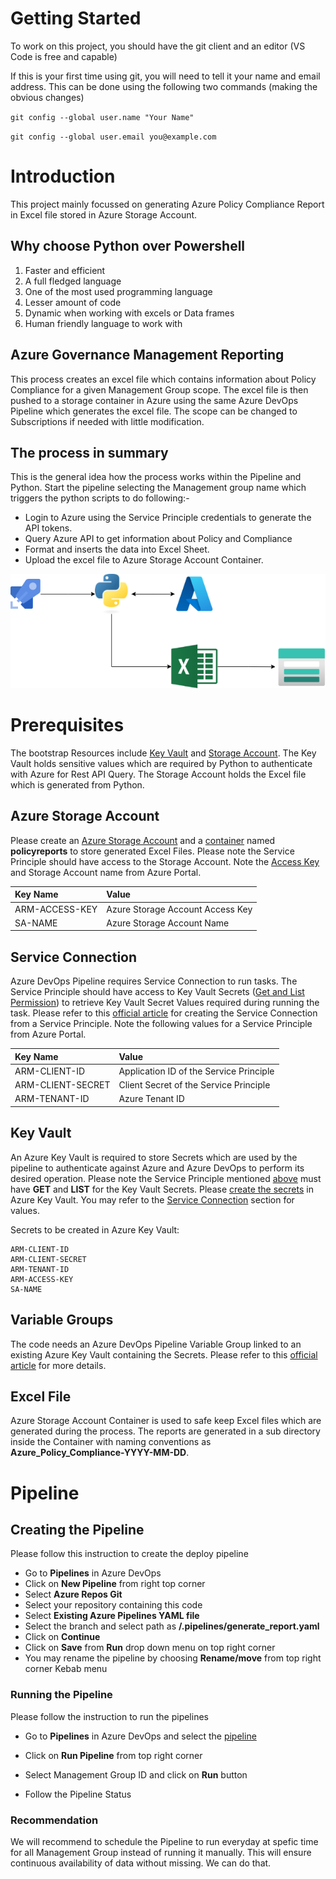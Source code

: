 # Getting Started
To work on this project, you should have the git client and an editor (VS Code is free and capable)

If this is your first time using git, you will need to tell it your name and email address. This can be done using the following two commands (making the obvious changes)

`git config --global user.name "Your Name"`

`git config --global user.email you@example.com`

# Introduction

This project mainly focussed on generating Azure Policy Compliance Report in Excel file stored in Azure Storage Account.

## Why choose Python over Powershell

1. Faster and efficient
2. A full fledged language
3. One of the most used programming language
4. Lesser amount of code
5. Dynamic when working with excels or Data frames
6. Human friendly language to work with

## Azure Governance Management Reporting

This process creates an excel file which contains information about Policy Compliance for a given Management Group scope. The excel file is then pushed to a storage container in Azure using the same Azure DevOps Pipeline which generates the excel file. The scope can be changed to Subscriptions if needed with little modification.

## The process in summary

This is the general idea how the process works within the Pipeline and Python. Start the pipeline selecting the Management group name which triggers the python scripts to do following:-

- Login to Azure using the Service Principle credentials to generate the API tokens.
- Query Azure API to get information about Policy and Compliance
- Format and inserts the data into Excel Sheet.
- Upload the excel file to Azure Storage Account Container.

![image](./images/Policy_Compliance_Workflow.png)

# Prerequisites

The bootstrap Resources include [Key Vault](#key-vault) and [Storage Account](#azure-storage-account). The Key Vault holds sensitive values which are required by Python to authenticate with Azure for Rest API Query. The Storage Account holds the Excel file which is generated from Python.

## Azure Storage Account

Please create an [Azure Storage Account](https://learn.microsoft.com/en-us/azure/storage/common/storage-account-create?tabs=azure-portal#create-a-storage-account-1) and a [container](https://learn.microsoft.com/en-us/azure/storage/blobs/storage-quickstart-blobs-portal#create-a-container) named **policyreports** to store generated Excel Files. Please note the Service Principle should have access to the Storage Account. Note the [Access Key](https://learn.microsoft.com/en-us/azure/storage/common/storage-account-keys-manage?tabs=azure-portal#view-account-access-keys) and Storage Account name from Azure Portal.

|Key Name|Value|
|:--|:--|
|ARM-ACCESS-KEY|Azure Storage Account Access Key|
|SA-NAME|Azure Storage Account Name|

## Service Connection

Azure DevOps Pipeline requires Service Connection to run tasks. The Service Principle should have access to Key Vault Secrets ([Get and List Permission](https://learn.microsoft.com/en-us/azure/devops/pipelines/release/azure-key-vault?view=azure-devops&tabs=yaml#set-up-azure-key-vault-access-policies)) to retrieve Key Vault Secret Values required during running the task. Please refer to this [official article](https://learn.microsoft.com/en-us/azure/devops/pipelines/library/service-endpoints?view=azure-devops&tabs=yaml#create-a-service-connection) for creating the Service Connection from a Service Principle. Note the following values for a Service Principle from Azure Portal.

|Key Name|Value|
|:--|:--|
|ARM-CLIENT-ID|Application ID of the Service Principle|
|ARM-CLIENT-SECRET|Client Secret of the Service Principle|
|ARM-TENANT-ID|Azure Tenant ID|

## Key Vault

An Azure Key Vault is required to store Secrets which are used by the pipeline to authenticate against Azure and Azure DevOps to perform its desired operation. Please note the Service Principle mentioned [above](#service-connection) must have **GET** and **LIST** for the Key Vault Secrets. Please [create the secrets](https://learn.microsoft.com/en-us/azure/key-vault/secrets/quick-create-portal#add-a-secret-to-key-vault) in Azure Key Vault. You may refer to the [Service Connection](#service-connection) section for values.

Secrets to be created in Azure Key Vault:

```
ARM-CLIENT-ID
ARM-CLIENT-SECRET
ARM-TENANT-ID
ARM-ACCESS-KEY
SA-NAME
```

## Variable Groups

The code needs an Azure DevOps Pipeline Variable Group linked to an existing Azure Key Vault containing the Secrets. Please refer to this [official article](https://learn.microsoft.com/en-us/azure/devops/pipelines/library/variable-groups?view=azure-devops&tabs=yaml#link-secrets-from-an-azure-key-vault) for more details.

## Excel File

Azure Storage Account Container is used to safe keep Excel files which are generated during the process. The reports are generated in a sub directory inside the Container with naming conventions as **Azure_Policy_Compliance-YYYY-MM-DD**.

# Pipeline

## Creating the Pipeline

Please follow this instruction to create the deploy pipeline

- Go to **Pipelines** in Azure DevOps
- Click on **New Pipeline** from right top corner
- Select **Azure Repos Git**
- Select your repository containing this code
- Select **Existing Azure Pipelines YAML file**
- Select the branch and select path as **/.pipelines/generate_report.yaml**
- Click on **Continue**
- Click on **Save** from **Run** drop down menu on top right corner
- You may rename the pipeline by choosing **Rename/move** from top right corner Kebab menu

### Running the Pipeline

Please follow the instruction to run the pipelines

- Go to **Pipelines** in Azure DevOps and select the [pipeline](#creating-the-pipeline)

- Click on **Run Pipeline** from top right corner

- Select Management Group ID and click on **Run** button

- Follow the Pipeline Status

### Recommendation

We will recommend to schedule the Pipeline to run everyday at spefic time for all Management Group instead of running it manually. This will ensure continuous availability of data without missing. We can do that.